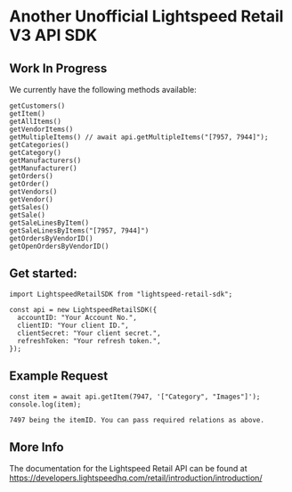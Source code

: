 # Another Unofficial Lightspeed Retail V3 API SDK

## Work In Progress

We currently have the following methods available:

```
getCustomers()
getItem()
getAllItems()
getVendorItems()
getMultipleItems() // await api.getMultipleItems("[7957, 7944]");
getCategories()
getCategory()
getManufacturers()
getManufacturer()
getOrders()
getOrder()
getVendors()
getVendor()
getSales()
getSale()
getSaleLinesByItem()
getSaleLinesByItems("[7957, 7944]")
getOrdersByVendorID()
getOpenOrdersByVendorID()
```

## Get started:

```
import LightspeedRetailSDK from "lightspeed-retail-sdk";

const api = new LightspeedRetailSDK({
  accountID: "Your Account No.",
  clientID: "Your client ID.",
  clientSecret: "Your client secret.",
  refreshToken: "Your refresh token.",
});
```

## Example Request

```
const item = await api.getItem(7947, '["Category", "Images"]');
console.log(item);

7497 being the itemID. You can pass required relations as above.
```

## More Info

The documentation for the Lightspeed Retail API can be found at https://developers.lightspeedhq.com/retail/introduction/introduction/
